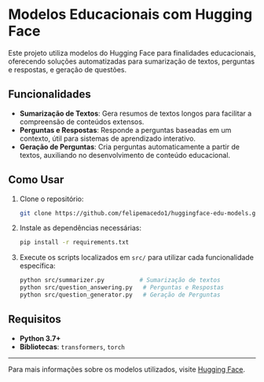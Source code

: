 
# Modelos Educacionais com Hugging Face

Este projeto utiliza modelos do Hugging Face para finalidades educacionais, oferecendo soluções 
automatizadas para sumarização de textos, perguntas e respostas, e geração de questões.

## Funcionalidades

- **Sumarização de Textos**: Gera resumos de textos longos para facilitar a compreensão de conteúdos extensos.
- **Perguntas e Respostas**: Responde a perguntas baseadas em um contexto, útil para sistemas de aprendizado interativo.
- **Geração de Perguntas**: Cria perguntas automaticamente a partir de textos, auxiliando no desenvolvimento de conteúdo educacional.

## Como Usar

1. Clone o repositório:
   ```bash
   git clone https://github.com/felipemacedo1/huggingface-edu-models.git
   ```

2. Instale as dependências necessárias:
   ```bash
   pip install -r requirements.txt
   ```

3. Execute os scripts localizados em `src/` para utilizar cada funcionalidade específica:
   ```bash
   python src/summarizer.py          # Sumarização de textos
   python src/question_answering.py   # Perguntas e Respostas
   python src/question_generator.py   # Geração de Perguntas
   ```

## Requisitos

- **Python 3.7+**
- **Bibliotecas**: `transformers`, `torch`

---

Para mais informações sobre os modelos utilizados, visite [Hugging Face](https://huggingface.co/models).